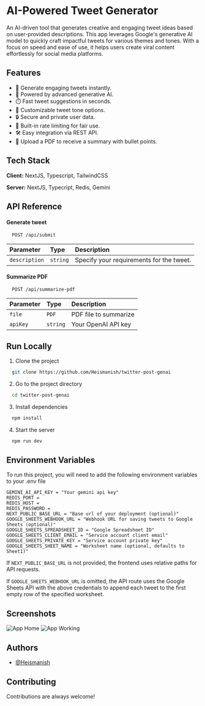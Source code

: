 # AI-Powered Tweet Generator

An AI-driven tool that generates creative and engaging tweet ideas based on user-provided descriptions. This app leverages Google's generative AI model to quickly craft impactful tweets for various themes and tones. With a focus on speed and ease of use, it helps users create viral content effortlessly for social media platforms.

## Features

- 📝 Generate engaging tweets instantly.
- 🤖 Powered by advanced generative AI.
- ⏱️ Fast tweet suggestions in seconds.
- 🎨 Customizable tweet tone options.
- 🔒 Secure and private user data.
- 🚀 Built-in rate limiting for fair use.
- 🛠️ Easy integration via REST API.
- 📄 Upload a PDF to receive a summary with bullet points.

## Tech Stack

**Client:** NextJS, Typescript, TailwindCSS

**Server:** NextJS, Typecript, Redis, Gemini

## API Reference

#### Generate tweet

```http
  POST /api/submit
```

| Parameter     | Type     | Description                              |
| :------------ | :------- | :--------------------------------------- |
| `description` | `string` | Specify your requirements for the tweet. |

#### Summarize PDF

```http
  POST /api/summarize-pdf
```

| Parameter | Type | Description |
| :-------- | :--- | :---------- |
| `file`    | `PDF` | PDF file to summarize |
| `apiKey`  | `string` | Your OpenAI API key |

## Run Locally

1. Clone the project

```bash
  git clone https://github.com/Heismanish/twitter-post-genai
```

2. Go to the project directory

```bash
  cd twitter-post-genai
```

3. Install dependencies

```bash
  npm install
```

4. Start the server

```bash
  npm run dev
```

## Environment Variables

To run this project, you will need to add the following environment variables to your .env file

```shell
GEMINI_AI_API_KEY = "Your gemini api key"
REDIS_PORT =
REDIS_HOST =
REDIS_PASSWORD =
NEXT_PUBLIC_BASE_URL = "Base url of your deployment (optional)"
GOOGLE_SHEETS_WEBHOOK_URL = "Webhook URL for saving tweets to Google Sheets (optional)"
GOOGLE_SHEETS_SPREADSHEET_ID = "Google Spreadsheet ID"
GOOGLE_SHEETS_CLIENT_EMAIL = "Service account client email"
GOOGLE_SHEETS_PRIVATE_KEY = "Service account private key"
GOOGLE_SHEETS_SHEET_NAME = "Worksheet name (optional, defaults to Sheet1)"
```

If `NEXT_PUBLIC_BASE_URL` is not provided, the frontend uses relative paths for API requests.

If `GOOGLE_SHEETS_WEBHOOK_URL` is omitted, the API route uses the Google Sheets API
with the above credentials to append each tweet to the first empty row of the
specified worksheet.

## Screenshots

![App Home](/public/App_home.png)
![App Working](/public/App_working.png)

## Authors

- [@Heismanish](https://www.github.com/Heismanish)

## Contributing

Contributions are always welcome!
